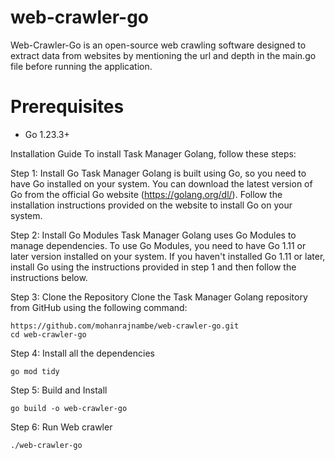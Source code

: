 # web-crawler-go

Web-Crawler-Go is an open-source web crawling software designed to extract data from websites by mentioning the url and depth in the main.go file before running the application.

# Prerequisites

- Go 1.23.3+

Installation Guide
To install Task Manager Golang, follow these steps:

Step 1: Install Go
Task Manager Golang is built using Go, so you need to have Go installed on your system. You can download the latest version of Go from the official Go website (https://golang.org/dl/). Follow the installation instructions provided on the website to install Go on your system.

Step 2: Install Go Modules
Task Manager Golang uses Go Modules to manage dependencies. To use Go Modules, you need to have Go 1.11 or later version installed on your system. If you haven't installed Go 1.11 or later, install Go using the instructions provided in step 1 and then follow the instructions below.

Step 3: Clone the Repository
Clone the Task Manager Golang repository from GitHub using the following command:

```shell
https://github.com/mohanrajnambe/web-crawler-go.git
cd web-crawler-go
```

Step 4: Install all the dependencies

```shell
go mod tidy
```

Step 5: Build and Install

```shell
go build -o web-crawler-go
```

Step 6: Run Web crawler

```shell
./web-crawler-go
```
